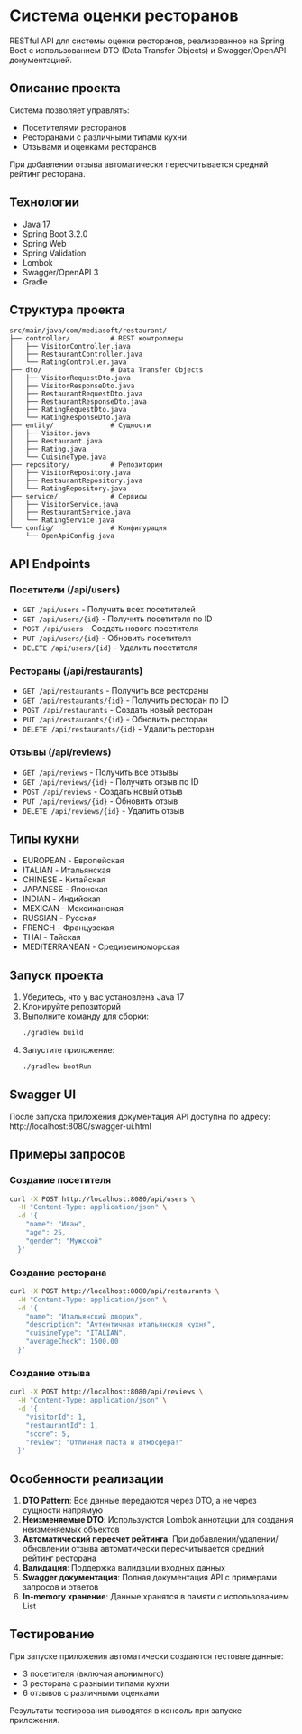 # Система оценки ресторанов

RESTful API для системы оценки ресторанов, реализованное на Spring Boot с использованием DTO (Data Transfer Objects) и Swagger/OpenAPI документацией.

## Описание проекта

Система позволяет управлять:
- Посетителями ресторанов
- Ресторанами с различными типами кухни
- Отзывами и оценками ресторанов

При добавлении отзыва автоматически пересчитывается средний рейтинг ресторана.

## Технологии

- Java 17
- Spring Boot 3.2.0
- Spring Web
- Spring Validation
- Lombok
- Swagger/OpenAPI 3
- Gradle

## Структура проекта

```
src/main/java/com/mediasoft/restaurant/
├── controller/          # REST контроллеры
│   ├── VisitorController.java
│   ├── RestaurantController.java
│   └── RatingController.java
├── dto/                 # Data Transfer Objects
│   ├── VisitorRequestDto.java
│   ├── VisitorResponseDto.java
│   ├── RestaurantRequestDto.java
│   ├── RestaurantResponseDto.java
│   ├── RatingRequestDto.java
│   └── RatingResponseDto.java
├── entity/              # Сущности
│   ├── Visitor.java
│   ├── Restaurant.java
│   ├── Rating.java
│   └── CuisineType.java
├── repository/          # Репозитории
│   ├── VisitorRepository.java
│   ├── RestaurantRepository.java
│   └── RatingRepository.java
├── service/             # Сервисы
│   ├── VisitorService.java
│   ├── RestaurantService.java
│   └── RatingService.java
└── config/              # Конфигурация
    └── OpenApiConfig.java
```

## API Endpoints

### Посетители (/api/users)

- `GET /api/users` - Получить всех посетителей
- `GET /api/users/{id}` - Получить посетителя по ID
- `POST /api/users` - Создать нового посетителя
- `PUT /api/users/{id}` - Обновить посетителя
- `DELETE /api/users/{id}` - Удалить посетителя

### Рестораны (/api/restaurants)

- `GET /api/restaurants` - Получить все рестораны
- `GET /api/restaurants/{id}` - Получить ресторан по ID
- `POST /api/restaurants` - Создать новый ресторан
- `PUT /api/restaurants/{id}` - Обновить ресторан
- `DELETE /api/restaurants/{id}` - Удалить ресторан

### Отзывы (/api/reviews)

- `GET /api/reviews` - Получить все отзывы
- `GET /api/reviews/{id}` - Получить отзыв по ID
- `POST /api/reviews` - Создать новый отзыв
- `PUT /api/reviews/{id}` - Обновить отзыв
- `DELETE /api/reviews/{id}` - Удалить отзыв

## Типы кухни

- EUROPEAN - Европейская
- ITALIAN - Итальянская
- CHINESE - Китайская
- JAPANESE - Японская
- INDIAN - Индийская
- MEXICAN - Мексиканская
- RUSSIAN - Русская
- FRENCH - Французская
- THAI - Тайская
- MEDITERRANEAN - Средиземноморская

## Запуск проекта

1. Убедитесь, что у вас установлена Java 17
2. Клонируйте репозиторий
3. Выполните команду для сборки:
   ```bash
   ./gradlew build
   ```
4. Запустите приложение:
   ```bash
   ./gradlew bootRun
   ```

## Swagger UI

После запуска приложения документация API доступна по адресу:
http://localhost:8080/swagger-ui.html

## Примеры запросов

### Создание посетителя
```bash
curl -X POST http://localhost:8080/api/users \
  -H "Content-Type: application/json" \
  -d '{
    "name": "Иван",
    "age": 25,
    "gender": "Мужской"
  }'
```

### Создание ресторана
```bash
curl -X POST http://localhost:8080/api/restaurants \
  -H "Content-Type: application/json" \
  -d '{
    "name": "Итальянский дворик",
    "description": "Аутентичная итальянская кухня",
    "cuisineType": "ITALIAN",
    "averageCheck": 1500.00
  }'
```

### Создание отзыва
```bash
curl -X POST http://localhost:8080/api/reviews \
  -H "Content-Type: application/json" \
  -d '{
    "visitorId": 1,
    "restaurantId": 1,
    "score": 5,
    "review": "Отличная паста и атмосфера!"
  }'
```

## Особенности реализации

1. **DTO Pattern**: Все данные передаются через DTO, а не через сущности напрямую
2. **Неизменяемые DTO**: Используются Lombok аннотации для создания неизменяемых объектов
3. **Автоматический пересчет рейтинга**: При добавлении/удалении/обновлении отзыва автоматически пересчитывается средний рейтинг ресторана
4. **Валидация**: Поддержка валидации входных данных
5. **Swagger документация**: Полная документация API с примерами запросов и ответов
6. **In-memory хранение**: Данные хранятся в памяти с использованием List

## Тестирование

При запуске приложения автоматически создаются тестовые данные:
- 3 посетителя (включая анонимного)
- 3 ресторана с разными типами кухни
- 6 отзывов с различными оценками

Результаты тестирования выводятся в консоль при запуске приложения. 